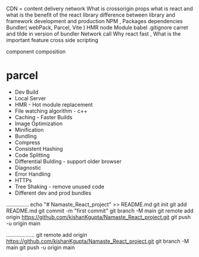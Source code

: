 CDN = content delivery network
What is crossorigin
props
what is react and what is the benefit of the react library
difference between library and framework
development and production 
NPM , Packages
dependencies
Bundler( webPack, Parcel, Vite )
HMR
node Module
babel
.gitignore
carret and tilde in version of bundler
Network call
Why react fast , What is the important feature
cross side scripting


component composition


# parcel
- Dev Build
- Local Server
- HMR - Hot module replacement
- File watching algorithm - c++
- Caching - Faster Builds
- Image Optimization
- Minification
- Bundling
- Compress
- Consistent Hashing
- Code Splitting
- Differential Bulding - support older browser
- Diagnostic
- Error Handling
- HTTPs
- Tree Shaking - remove unused code
- Different dev and prod bundles











...............
echo "# Namaste_React_project" >> README.md
git init
git add README.md
git commit -m "first commit"
git branch -M main
git remote add origin https://github.com/kishanKgupta/Namaste_React_project.git
git push -u origin main

...................
git remote add origin https://github.com/kishanKgupta/Namaste_React_project.git
git branch -M main
git push -u origin main